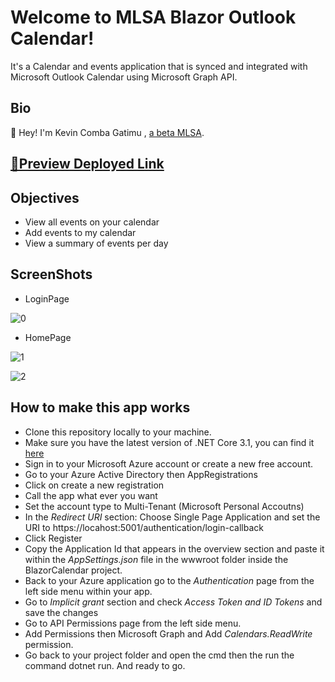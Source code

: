 # Welcome to MLSA Blazor Outlook Calendar!
It's a Calendar and events application that is synced and integrated with Microsoft Outlook Calendar using Microsoft Graph API.
## Bio
👋 Hey! I'm Kevin Comba Gatimu , [a beta MLSA](https://studentambassadors.microsoft.com/en-US/studentambassadors/profile/b81411c3-fbca-4a78-86c3-e7360f946b7f).
## [🔗Preview Deployed Link](https://blazorhosting.z13.web.core.windows.net/)
## Objectives
- View all events on your calendar
- Add events to my calendar
- View a summary of events per day

## ScreenShots
- LoginPage

![0](https://user-images.githubusercontent.com/57180726/222939196-9cf02eb5-1c05-406e-b335-eb705db58d28.PNG)

- HomePage

![1](https://user-images.githubusercontent.com/57180726/222939205-d6365220-fbe8-4aa7-9a40-3dc383328bc4.PNG)

![2](https://user-images.githubusercontent.com/57180726/222939220-722b0366-e47e-4c9c-8a2d-d262fc63a7b2.PNG)


## How to make this app works

 - Clone this repository locally to your machine.
 - Make sure you have the latest version of .NET Core 3.1, you can find it [here](https://dotnet.microsoft.com/download) 
 - Sign in to your Microsoft Azure account or create a new free account.
 - Go to your Azure Active Directory then AppRegistrations 
 - Click on create a new registration
 - Call the app what ever you want 
 - Set the account type to Multi-Tenant (Microsoft Personal Accoutns)
 - In the  *Redirect URI*  section: Choose Single Page Application and set the URI to https://locahost:5001/authentication/login-callback
 - Click Register
 - Copy the Application Id that appears in the overview section and paste it within the *AppSettings.json* file in the wwwroot folder inside the BlazorCalendar project.
 - Back to your Azure application go to the *Authentication* page from the left side menu within your app.
 - Go to *Implicit grant* section and check *Access Token and ID Tokens* and save the changes 
 - Go to API Permissions page from the left side menu.
 - Add Permissions then Microsoft Graph and Add *Calendars.ReadWrite* permission.
 - Go back to your project folder and open the cmd then the run the command dotnet run. 
 And ready to go.


